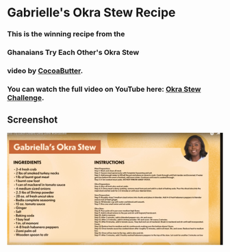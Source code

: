 # Gabrielle's Okra Stew Recipe

### This is the winning recipe from the

### **Ghanaians Try Each Other's Okra Stew**

### video by [CocoaButter](https://www.youtube.com/@CocoaButter).
### You can watch the full video on YouTube here: [Okra Stew Challenge](https://youtu.be/ol7BkYrIy38?si=jPcpV82QGSuhCBVA).

## Screenshot

![Gabrielle's Okra Stew](/gabrielle's-okra-stew-recipe.png)
